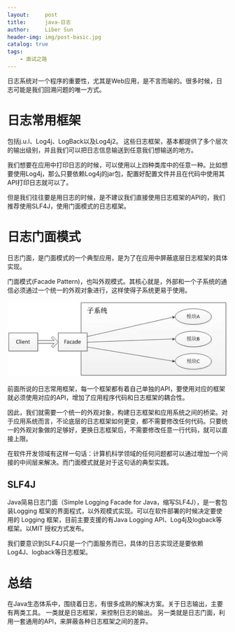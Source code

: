 ```yaml
---
layout:     post
title:      java-日志
author:     Liber Sun
header-img: img/post-basic.jpg
catalog: true
tags:
    - 面试之路
---
```


日志系统对一个程序的重要性，尤其是Web应用，是不言而喻的。很多时候，日志可能是我们回溯问题的唯一方式。

# 日志常用框架

包括j.u.l、Log4j、LogBack以及Log4j2。
这些日志框架，基本都提供了多个层次的输出级别，并且我们可以把日志信息输送到任意我们想输送的地方。

我们想要在应用中打印日志的时候，可以使用以上四种类库中的任意一种。比如想要使用Log4j，那么只要依赖Log4j的jar包，配置好配置文件并且在代码中使用其API打印日志就可以了。

但是我们往往要是用日志的时候，是不建议我们直接使用日志框架的API的，我们推荐使用SLF4J，使用门面模式的日志框架。

# 日志门面模式

日志门面，是门面模式的一个典型应用，是为了在应用中屏蔽底层日志框架的具体实现。

门面模式(Facade Pattern)，也叫外观模式。其核心就是，外部和一个子系统的通信必须通过一个统一的外观对象进行，这样使得子系统更易于使用。

![门面模式](https://raw.githubusercontent.com/sunlingzhiliber/imgstore/master/%E5%BE%AE%E4%BF%A1%E5%9B%BE%E7%89%87_20181205143100.jpg)

前面所说的日志常用框架，每一个框架都有着自己单独的API，要使用对应的框架就必须使用对应的API，增加了应用程序代码和日志框架的耦合性。

因此，我们就需要一个统一的外观对象，构建日志框架和应用系统之间的桥梁。对于应用系统而言，不论底层的日志框架如何更变，都不需要修改任何代码。只要统一的外观对象做的足够好，更换日志框架后，不需要修改任意一行代码，就可以直接上限。

在软件开发领域有这样一句话：计算机科学领域的任何问题都可以通过增加一个间接的中间层来解决。而门面模式就是对于这句话的典型实践。

## SLF4J

Java简易日志门面（Simple Logging Facade for Java，缩写SLF4J），是一套包装Logging 框架的界面程式，以外观模式实现。可以在软件部署的时候决定要使用的 Logging 框架，目前主要支援的有Java Logging API、Log4j及logback等框架。以MIT 授权方式发布。

我们要意识到SLF4J只是一个门面服务而已，具体的日志实现还是要依赖Log4J、logback等日志框架。

# 总结

在Java生态体系中，围绕着日志，有很多成熟的解决方案。关于日志输出，主要有两类工具。
一类就是日志框架，来控制日志的输出。
另一类就是日志门面，利用一套通用的API，来屏蔽各种日志框架之间的差异。